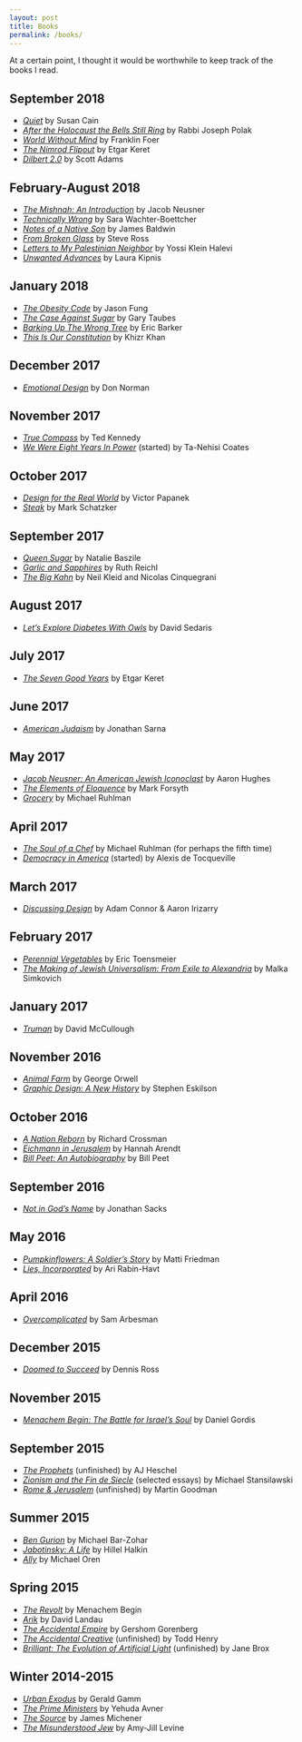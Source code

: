```yaml
---
layout: post
title: Books
permalink: /books/
---
```

At a certain point, I thought it would be worthwhile to keep track of the books I read.

September 2018
--------------

* [_Quiet_](http://www.worldcat.org/title/quiet-the-power-of-introverts-in-a-world-that-cant-stop-talking/oclc/823278311&referer=brief_results) by Susan Cain
* [_After the Holocaust the Bells Still Ring_](http://www.worldcat.org/title/after-the-holocaust-the-bells-still-ring/oclc/905550370&referer=brief_results) by Rabbi Joseph Polak
* [_World Without Mind_](https://www.worldcat.org/title/world-without-mind-the-existential-threat-of-big-tech/oclc/1010842839&referer=brief_results) by Franklin Foer
* [_The Nimrod Flipout_](http://www.worldcat.org/title/nimrod-flip-out/oclc/1004975821&referer=brief_results) by Etgar Keret
* [_Dilbert 2.0_](http://www.worldcat.org/title/dilbert-20-20-years-of-dilbert/oclc/1023218743&referer=brief_results) by Scott Adams

February-August 2018
--------------------

* [_The Mishnah: An Introduction_](http://www.worldcat.org/title/mishnah-an-introduction/oclc/183353103&referer=brief_results) by Jacob Neusner
* [_Technically Wrong_](http://www.worldcat.org/title/technically-wrong-sexist-apps-biased-algorithmsand-other-threats-of-toxic-tech/oclc/1021803906&referer=brief_results) by Sara Wachter-Boettcher
* [_Notes of a Native Son_](http://www.worldcat.org/title/notes-of-a-native-son/oclc/1012135688&referer=brief_results) by James Baldwin
* [_From Broken Glass_](http://www.worldcat.org/title/from-broken-glass-my-story-of-finding-hope-in-hitlerx92s-death-camps-to-inspire-a-new-generation/oclc/1041523218&referer=brief_results) by Steve Ross
* [_Letters to My Palestinian Neighbor_](http://www.worldcat.org/title/letters-to-my-palestinian-neighbor/oclc/1042932277&referer=brief_results) by Yossi Klein Halevi
* [_Unwanted Advances_](http://www.worldcat.org/title/unwanted-advances/oclc/1019926814&referer=brief_results) by Laura Kipnis

January 2018
------------

* [_The Obesity Code_](http://www.worldcat.org/title/obesity-code/oclc/944433856&referer=brief_results) by Jason Fung
* [_The Case Against Sugar_](http://www.worldcat.org/title/case-against-sugar/oclc/973556117?referer=br&ht=edition) by Gary Taubes
* [_Barking Up The Wrong Tree_](http://www.worldcat.org/title/barking-up-the-wrong-tree-the-surprising-science-behind-why-everything-you-know-about-success-is-mostly-wrong/oclc/1000507985?referer=br&ht=edition) by Eric Barker
* [_This Is Our Constitution_](http://www.worldcat.org/title/this-is-our-constitution/oclc/987994566?referer=di&ht=edition) by Khizr Khan

December 2017
-------------

* [_Emotional Design_](http://www.worldcat.org/title/emotional-design-why-we-love-or-hate-everyday-things/oclc/52251307) by Don Norman

November 2017
-------------

* [_True Compass_](https://www.worldcat.org/title/true-compass-a-memoir/oclc/748291158) by Ted Kennedy
* [_We Were Eight Years In Power_](https://www.worldcat.org/title/we-were-eight-years-in-power-essays-on-the-obama-era/oclc/989054264&referer=brief_results) (started) by Ta-Nehisi Coates

October 2017
------------

* [_Design for the Real World_](https://www.worldcat.org/title/design-for-the-real-world-human-ecology-and-social-change/oclc/822262305?referer=di&ht=edition) by Victor Papanek
* [_Steak_](https://www.worldcat.org/title/steak-one-mans-search-for-the-worlds-tastiest-piece-of-beef/oclc/460059804?referer=di&ht=edition) by Mark Schatzker

September 2017
--------------

* [_Queen Sugar_](https://www.worldcat.org/title/queen-sugar-a-novel/oclc/881493820?ht=edition&referer=di) by Natalie Baszile
* [_Garlic and Sapphires_](https://www.worldcat.org/title/garlic-and-sapphires-the-secret-life-of-a-critic-in-disguise/oclc/866855492?referer=br&ht=edition) by Ruth Reichl
* [_The Big Kahn_](https://www.worldcat.org/title/big-kahn-a-sequential-drama/oclc/320803038?referer=di&ht=edition) by Neil Kleid and Nicolas Cinquegrani

August 2017
-----------

* [_Let’s Explore Diabetes With Owls_](https://www.worldcat.org/title/lets-explore-diabetes-with-owls/oclc/860755402&referer=brief_results) by David Sedaris

July 2017
---------

* [_The Seven Good Years_](https://www.worldcat.org/title/seven-good-years/oclc/932162839&referer=brief_results) by Etgar Keret

June 2017
---------

* [_American Judaism_](https://www.worldcat.org/title/american-judaism-a-history/oclc/952732414&referer=brief_results) by Jonathan Sarna

May 2017
--------

* [_Jacob Neusner: An American Jewish Iconoclast_](https://www.worldcat.org/title/jacob-neusner-an-american-jewish-iconoclast/oclc/967523877&referer=brief_results) by Aaron Hughes
* [_The Elements of Eloquence_](https://www.worldcat.org/title/elements-of-eloquence-secrets-of-the-perfect-turn-of-phrase/oclc/893941565&referer=brief_results) by Mark Forsyth
* [_Grocery_](https://www.worldcat.org/title/grocery-the-buying-and-selling-of-food-in-america/oclc/970818888&referer=brief_results) by Michael Ruhlman

April 2017
----------

* [_The Soul of a Chef_](https://www.worldcat.org/title/soul-of-a-chef-the-journey-toward-perfection/oclc/47778533?referer=br&ht=edition) by Michael Ruhlman (for perhaps the fifth time)
* [_Democracy in America_](https://www.worldcat.org/title/democracy-in-america/oclc/47905556&referer=brief_results) (started) by Alexis de Tocqueville

March 2017
----------

* [_Discussing Design_](https://www.worldcat.org/title/discussing-design-improving-communication-and-collaboration-through-critique/oclc/931393917&referer=brief_results) by Adam Connor & Aaron Irizarry

February 2017
-------------

* [_Perennial Vegetables_](https://www.worldcat.org/title/perennial-vegetables-from-artichoke-to-zuiki-taro-a-gardeners-guide-to-over-100-delicious-easy-to-grow-edibles/oclc/636660344&referer=brief_results) by Eric Toensmeier
* [_The Making of Jewish Universalism: From Exile to Alexandria_](https://www.worldcat.org/title/making-of-jewish-universalism-from-exile-to-alexandria/oclc/959667385?referer=br&ht=edition) by Malka Simkovich

January 2017
------------

* [_Truman_](https://www.worldcat.org/title/truman/oclc/469654442?referer=br&ht=edition) by David McCullough

November 2016
-------------

* [_Animal Farm_](http://www.worldcat.org/title/animal-farm-a-fairy-story/oclc/905950183&referer=brief_results) by George Orwell
* [_Graphic Design: A New History_](http://www.worldcat.org/title/graphic-design-a-new-history/oclc/810636481?referer=br&ht=edition) by Stephen Eskilson

October 2016
------------

* [_A Nation Reborn_](http://www.worldcat.org/title/nation-reborn-the-israel-of-weizmann-bevin-and-ben-gurion/oclc/924067520&referer=brief_results) by Richard Crossman
* [_Eichmann in Jerusalem_](http://www.worldcat.org/title/eichmann-in-jerusalem-a-report-on-the-banality-of-evil/oclc/803890764?referer=br&ht=edition) by Hannah Arendt
* [_Bill Peet: An Autobiography_](http://www.worldcat.org/title/bill-peet-an-autobiography/oclc/154748743&referer=brief_results) by Bill Peet

September 2016
--------------

* [_Not in God’s Name_](http://www.worldcat.org/title/not-in-gods-name-confronting-religious-violence/oclc/949913289&referer=brief_results) by Jonathan Sacks

May 2016
--------

* [_Pumpkinflowers: A Soldier’s Story_](http://www.worldcat.org/title/pumpkinflowers-a-soldiers-story-of-a-forgotten-war/oclc/966500281?referer=br&ht=edition) by Matti Friedman
* [_Lies, Incorporated_](http://www.worldcat.org/title/lies-incorporated-the-world-of-post-truth-politics/oclc/1005926589?referer=di&ht=edition) by Ari Rabin-Havt

April 2016
----------

* [_Overcomplicated_](http://www.worldcat.org/title/overcomplicated-technology-at-the-limits-of-comprehension/oclc/962005173&referer=brief_results) by Sam Arbesman

December 2015
-------------

* [_Doomed to Succeed_](http://www.worldcat.org/title/doomed-to-succeed-the-us-israel-relationship-from-truman-to-obama/oclc/932060339&referer=brief_results) by Dennis Ross

November 2015
-------------

* [_Menachem Begin: The Battle for Israel’s Soul_](http://www.worldcat.org/title/menachem-begin-the-battle-for-israels-soul/oclc/847985954&referer=brief_results) by Daniel Gordis

September 2015
--------------

* [_The Prophets_](http://www.worldcat.org/title/prophets/oclc/977658573&referer=brief_results) (unfinished) by AJ Heschel
* [_Zionism and the Fin de Siecle_](http://www.worldcat.org/title/zionism-and-the-fin-de-siecle-cosmopolitanism-and-nationalism-from-nordau-to-jabotinsky/oclc/925683468&referer=brief_results) (selected essays) by Michael Stansilawski
* [_Rome & Jerusalem_](http://www.worldcat.org/title/rome-and-jerusalem-the-clash-of-ancient-civilizations/oclc/268965563&referer=brief_results) (unfinished) by Martin Goodman

Summer 2015
-----------

* [_Ben Gurion_](http://www.worldcat.org/title/ben-gurion-a-biography/oclc/4495389?referer=br&ht=edition) by Michael Bar-Zohar
* [_Jabotinsky: A Life_](http://www.worldcat.org/title/jabotinsky-a-life/oclc/861755105&referer=brief_results) by Hillel Halkin
* [_Ally_](http://www.worldcat.org/title/ally-my-journey-across-the-american-israeli-divide/oclc/948087422&referer=brief_results) by Michael Oren

Spring 2015
-----------

* [_The Revolt_](http://www.worldcat.org/title/revolt-transl-by-samuel-katz-engl-version-ed-with-notes-by-ivan-m-greenberg/oclc/644361188&referer=brief_results) by Menachem Begin
* [_Arik_](http://www.worldcat.org/title/arik-the-life-of-ariel-sharon/oclc/1001862543&referer=brief_results) by David Landau
* [_The Accidental Empire_](http://www.worldcat.org/title/accidental-empire-israel-and-the-birth-of-settlements-1967-1977/oclc/84997489?referer=br&ht=edition) by Gershom Gorenberg
* [_The Accidental Creative_](http://www.worldcat.org/title/accidental-creative-how-to-be-brilliant-at-a-moments-notice/oclc/937024827?referer=br&ht=edition) (unfinished) by Todd Henry
* [_Brilliant: The Evolution of Artificial Light_](http://www.worldcat.org/title/brilliant-the-evolution-of-artificial-light/oclc/931495865&referer=brief_results) (unfinished) by Jane Brox

Winter 2014-2015
----------------

* [_Urban Exodus_](http://www.worldcat.org/title/urban-exodus-why-the-jews-left-boston-and-the-catholics-stayed/oclc/869022401&referer=brief_results) by Gerald Gamm
* [_The Prime Ministers_](http://www.worldcat.org/title/prime-ministers-an-intimate-narrative-of-israeli-leadership/oclc/793920618&referer=brief_results) by Yehuda Avner
* [_The Source_](http://www.worldcat.org/title/source-a-novel/oclc/966071042&referer=brief_results) by James Michener
* [_The Misunderstood Jew_](http://www.worldcat.org/title/misunderstood-jew-the-church-and-the-scandal-of-the-jewish-jesus/oclc/600616789?referer=br&ht=edition) by Amy-Jill Levine
